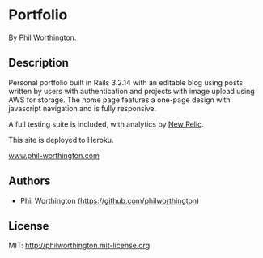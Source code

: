 # Portfolio
<!-- If you'd like to use a logo instead uncomment this code and remove the text above this line

  ![Logo](URL to logo img file goes here)

-->

By [Phil Worthington](https://github.com/philworthington).


## Description
Personal portfolio built in Rails 3.2.14 with an editable blog using posts written by users with authentication and projects with image upload using AWS for storage. The home page features a one-page design with javascript navigation and is fully responsive.

A full testing suite is included, with analytics by [New Relic](http://newrelic.com/).

This site is deployed to Heroku.

www.phil-worthington.com


## Authors

* Phil Worthington (https://github.com/philworthington)


## License

MIT: http://philworthington.mit-license.org

